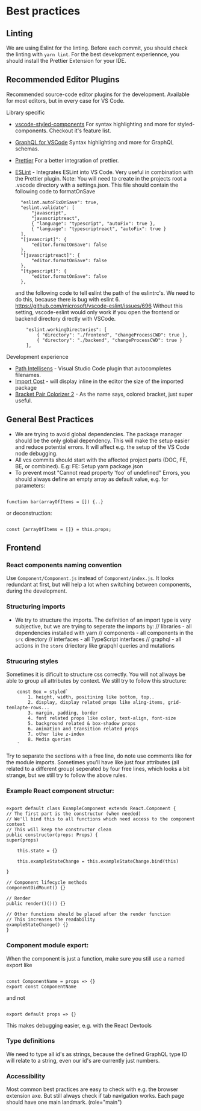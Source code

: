 # Best practices

## Linting

We are using Eslint for the linting.
Before each commit, you should check the linting with `yarn lint`.
For the best development experiennce, you should install the Prettier Extension for your IDE.

## Recommended Editor Plugins

Recommended source-code editor plugins for the development. Available for most editors, but in every case for VS Code.

Library specific

- [vscode-styled-components](https://marketplace.visualstudio.com/items?itemName=jpoissonnier.vscode-styled-components)
  For syntax highlighting and more for styled-components. Checkout it's feature list.
- [GraphQL for VSCode](https://marketplace.visualstudio.com/items?itemName=kumar-harsh.graphql-for-vscode)
  Syntax highlighting and more for GraphQL schemas.
- [Prettier](https://marketplace.visualstudio.com/items?itemName=esbenp.prettier-vscode)
  For a better integration of prettier.
- [ESLint](https://marketplace.visualstudio.com/items?itemName=dbaeumer.vscode-eslint) -
  Integrates ESLint into VS Code. Very useful in combination with the Prettier plugin.
  Note: You will need to create in the projects root a .vscode directory with a settings.json.
  This file should contain the following code to formatOnSave

  ```
    "eslint.autoFixOnSave": true,
    "eslint.validate": [
        "javascript",
        "javascriptreact",
        { "language": "typescript", "autoFix": true },
        { "language": "typescriptreact", "autoFix": true }
    ],
    "[javascript]": {
        "editor.formatOnSave": false
    },
    "[javascriptreact]": {
        "editor.formatOnSave": false
    },
    "[typescript]": {
        "editor.formatOnSave": false
    },
  ```

  and the following code to tell eslint the path of the eslintrc's. We need to do this, because there is bug with eslint 6. https://github.com/microsoft/vscode-eslint/issues/696
  Without this setting, vscode-eslint would only work if you open the frontend or backend directory directly with VSCode.

  ```
      "eslint.workingDirectories": [
          { "directory": "./frontend", "changeProcessCWD": true },
          { "directory": "./backend", "changeProcessCWD": true }
      ],
  ```

Development experience

- [Path Intellisens](https://marketplace.visualstudio.com/items?itemName=christian-kohler.path-intellisense) - Visual Studio Code plugin that autocompletes filenames.
- [Import Cost](https://marketplace.visualstudio.com/items?itemName=wix.vscode-import-cost) - will display inline in the editor the size of the imported package
- [Bracket Pair Colorizer 2](https://marketplace.visualstudio.com/items?itemName=CoenraadS.bracket-pair-colorizer-2) - As the name says, colored bracket, just super useful.

## General Best Practices

- We are trying to avoid global dependencies.
  The package manager should be the only global dependency.
  This will make the setup easier and reduce potential errors.
  It will affect e.g. the setup of the VS Code node debugging.
- All vcs commits should start with the affected project parts (DOC, FE, BE, or combined).
  E.g: FE: Setup yarn package.json
- To prevent most "Cannot read property 'foo' of undefined" Errors, you should always define an empty array as default value, e.g. for parameters:

```

function bar(arrayOfItems = []) {..}

```

or deconstruction:

```

const {arrayOfItems = []} = this.props;

```

## Frontend

### React components naming convention

Use `Component/Component.js` instead of `Component/index.js`. It looks redundant at first, but will help a lot when switching between components, during the development.

### Structuring imports

- We try to structure the imports. The definition of an import type is very subjective, but we are trying to seperate the imports by:
  // libraries - all dependencies installed with yarn
  // components - all components in the `src` directory
  // interfaces - all TypeScript interfaces
  // graphql - all actions in the `store` driectory like grapqhl queries and mutations

### Strucuring styles

Sometimes it is dificult to structure css correctly. You will not allways be able to group all attributes by context. We still try to follow this structure:

```
    const Box = styled`
        1. height, width, positining like bottom, top..
        2. display, display related props like aling-items, grid-temlapte-rows...
        3. margin, padding, border
        4. font related props like color, text-align, font-size
        5. background related & box-shadow props
        6. animation and transition related props
        7. other like z-index
        8. Media queries
    `
```

Try to separate the sections with a free line, do note use comments like for the module imports. Sometimes you'll have like just four attributes (all related to a different group) seperated by four free lines, which looks a bit strange, but we still try to follow the above rules.

### Example React component structur:

```

export default class ExampleComponent extends React.Component {
// The first part is the constructur (when needed)
// We'll bind this to all functions which need access to the component context
// This will keep the constructor clean
public constructor(props: Props) {
super(props)

    this.state = {}

    this.exampleStateChange = this.exampleStateChange.bind(this)

}

// Component lifecycle methods
componentDidMount() {}

// Render
public render()()() {}

// Other functions should be placed after the render function
// This increases the readability
exampleStateChange() {}
}

```

### Component module export:

When the component is just a function, make sure you still use a named export like

```

const ComponentName = props => {}
export const ComponentName

```

and not

```

export default props => {}

```

This makes debugging easier, e.g. with the React Devtools

### Type definitions

We need to type all id's as strings, because the defined GraphQL type ID will relate to a string, even our id's are currently just numbers.

### Accessibility

Most common best practices are easy to check with e.g. the browser extension axe.
But still always check if tab navigation works.
Each page should have one main landmark. (role="main")
